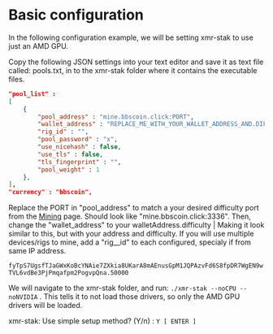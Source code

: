 # Basic configuration

In the following configuration example, we will be setting xmr-stak to use just an AMD GPU.

Copy the following JSON settings into your text editor and save it as text file called: pools.txt, in to the xmr-stak folder where it contains the executable files.

```json
"pool_list" :
[
	{
		"pool_address" : "mine.bbscoin.click:PORT",
		"wallet_address" : "REPLACE_ME_WITH_YOUR_WALLET_ADDRESS_AND.DIFFICULTY",
		"rig_id" : "",
		"pool_password" : "x",
		"use_nicehash" : false,
		"use_tls" : false,
		"tls_fingerprint" : "",
		"pool_weight" : 1
	},
],
"currency" : "bbscoin",
```

Replace the PORT in "pool\_address" to match a your desired difficulty port from the [Mining](../) page. Should look like "mine.bbscoin.click:3336". Then, change the "wallet_address" to your walletAddress.difficulty | Making it look similar to this, but with your address and difficulty. If you will use multiple devices/rigs to mine, add a "rig\__id" to each configured, specialy if from same IP address.

`fyTpS7UgsfTJaGWxKoBcYNAie7ZXkia8UKarA8mAEnusGpM1JQPAzvFd6S8fpDR7WgEN9wTVL6vdBe3PjPmqafpm2PogvpQna.50000`

We will navigate to the xmr-stak folder, and run: `./xmr-stak --noCPU --noNVIDIA` . This tells it to not load those drivers, so only the AMD GPU drivers will be loaded.

xmr-stak: Use simple setup method? (Y/n) : `Y [ ENTER ]`&#x20;

